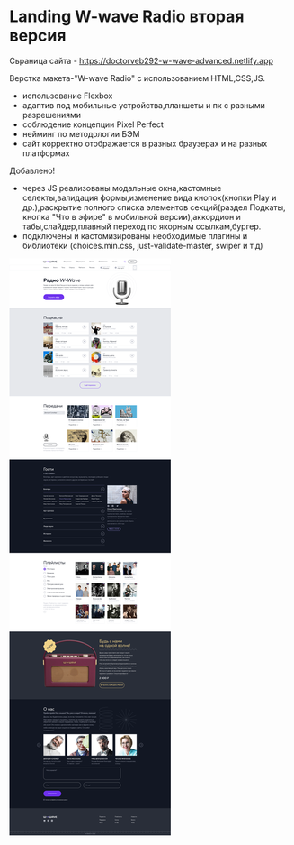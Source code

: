 # Landing W-wave Radio вторая версия

Сьраница сайта -  https://doctorveb292-w-wave-advanced.netlify.app

Верстка макета-"W-wave Radio" с использованием HTML,CSS,JS.
- использование Flexbox
- адаптив под мобильные устройства,планшеты и пк с разными разрешениями
- соблюдение концепции Pixel Perfect
- нейминг по методологии БЭМ
- сайт корректно отображается в разных браузерах и на разных платформах

Добавлено!
-  через JS реализованы модальные окна,кастомные селекты,валидация формы,изменение вида кнопок(кнопки Play и др.),раскрытие полного списка элементов секций(раздел Подкаты,
кнопка "Что в эфире" в мобильной версии),аккордион и табы,слайдер,плавный переход по якорным ссылкам,бургер.
- подключены и кастомизированы необходимые плагины и библиотеки (choices.min.css, just-validate-master, swiper и т.д)

![1920](https://github.com/doctorveb292/w-wave-radio-ver-2/raw/main/Desktop.png)
